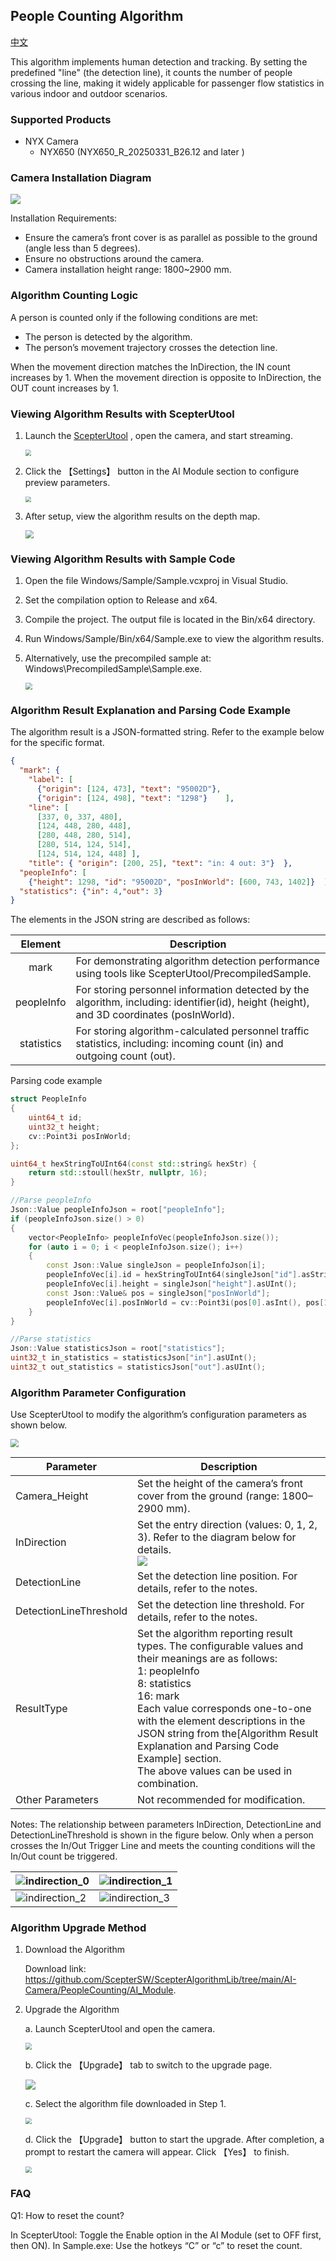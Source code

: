 ## People Counting Algorithm

[中文](README.zh-CN.md)

This algorithm implements human detection and tracking. By setting the predefined "line" (the detection line), it counts the number of people crossing the line, making it widely applicable for passenger flow statistics in various indoor and outdoor scenarios.

### Supported Products

- NYX Camera
  - NYX650 (NYX650_R_20250331_B26.12  and later )

### Camera Installation Diagram

![](assets/installation.png)

Installation Requirements:

- Ensure the camera’s front cover is as parallel as possible to the ground (angle less than 5 degrees).
- Ensure no obstructions around the camera.
- Camera installation height range: 1800~2900 mm.

### Algorithm Counting Logic

A person is counted only if the following conditions are met:

- The person is detected by the algorithm.
- The person’s movement trajectory crosses the detection line.

When the movement direction matches the InDirection, the IN count increases by 1.
When the movement direction is opposite to InDirection, the OUT count increases by 1.

### Viewing Algorithm Results with ScepterUtool

1. Launch the [ScepterUtool](https://sourceforge.net/projects/scepterguitool/files/TMP/) , open the camera, and start streaming.
   
   <img src="assets/scan_2.png" style="zoom:60%;" />

1. Click the 【Settings】 button in the AI Module section to configure preview parameters.
   
   <img src="assets/settings.png" style="zoom:60%;" />

1. After setup, view the algorithm results on the depth map.
   
   <img src="assets/preview.png" style="zoom:80%;" />

### Viewing Algorithm Results with Sample Code

1. Open the file Windows/Sample/Sample.vcxproj in Visual Studio.

2. Set the compilation option to Release and x64.

3. Compile the project. The output file is located in the Bin/x64 directory.

4. Run Windows/Sample/Bin/x64/Sample.exe to view the algorithm results.

5. Alternatively, use the precompiled sample at: Windows\PrecompiledSample\Sample.exe.

   <img src="assets/sample.png" style="zoom:67%;" />

### Algorithm Result Explanation and Parsing Code Example

The algorithm result is a JSON-formatted string. Refer to the example below for the specific format.

```json
{
  "mark": {
    "label": [
      {"origin": [124, 473], "text": "95002D"},
      {"origin": [124, 498], "text": "1298"}    ],
    "line": [
      [337, 0, 337, 480],
      [124, 448, 280, 448],
      [280, 448, 280, 514],
      [280, 514, 124, 514],
      [124, 514, 124, 448] ],
    "title": { "origin": [200, 25], "text": "in: 4 out: 3"}  },
  "peopleInfo": [
    {"height": 1298, "id": "95002D", "posInWorld": [600, 743, 1402]}  ],
  "statistics": {"in": 4,"out": 3}
}
```


The elements in the JSON string are described as follows:

|  Element   | Description                                                  |
| :--------: | ------------------------------------------------------------ |
|    mark    | For demonstrating algorithm detection performance using tools like ScepterUtool/PrecompiledSample. |
| peopleInfo | For storing personnel information detected by the algorithm, including: identifier(id), height (height), and 3D coordinates (posInWorld). |
| statistics | For storing algorithm-calculated personnel traffic statistics, including: incoming count (in) and outgoing count (out). |

Parsing code example

```c++
struct PeopleInfo
{
    uint64_t id;
    uint32_t height;
    cv::Point3i posInWorld;
};

uint64_t hexStringToUInt64(const std::string& hexStr) {
    return std::stoull(hexStr, nullptr, 16);
}

//Parse peopleInfo
Json::Value peopleInfoJson = root["peopleInfo"];
if (peopleInfoJson.size() > 0)
{
    vector<PeopleInfo> peopleInfoVec(peopleInfoJson.size());
    for (auto i = 0; i < peopleInfoJson.size(); i++)
    {
        const Json::Value singleJson = peopleInfoJson[i];
        peopleInfoVec[i].id = hexStringToUInt64(singleJson["id"].asString());
        peopleInfoVec[i].height = singleJson["height"].asUInt();
        const Json::Value& pos = singleJson["posInWorld"];
        peopleInfoVec[i].posInWorld = cv::Point3i(pos[0].asInt(), pos[1].asInt(), pos[2].asInt());
    }
}

//Parse statistics
Json::Value statisticsJson = root["statistics"];
uint32_t in_statistics = statisticsJson["in"].asUInt();
uint32_t out_statistics = statisticsJson["out"].asUInt();
```

### Algorithm Parameter Configuration

Use ScepterUtool to modify the algorithm’s configuration parameters as shown below.

<img src="assets/alg_params.png" style="zoom:80%;" />

| Parameter              | Description                                                  |
| ---------------------- | ------------------------------------------------------------ |
| Camera_Height          | Set the height of the camera’s front cover from the ground (range: 1800–2900 mm). |
| InDirection            | Set the entry direction (values: 0, 1, 2, 3). Refer to the diagram below for details.<br>![](assets/indirection.png) |
| DetectionLine          | Set the detection line position. For details, refer to the notes. |
| DetectionLineThreshold | Set the detection line threshold. For details, refer to the notes. |
| ResultType             | Set the algorithm reporting result types. The configurable values and their meanings are as follows:<br />1: peopleInfo<br />8: statistics<br />16: mark<br />Each value corresponds one-to-one with the element descriptions in the JSON string from the[Algorithm Result Explanation and Parsing Code Example] section.<br />The above values can be used in combination. |
| Other Parameters       | Not recommended for modification.                            |

Notes:
The relationship between parameters InDirection, DetectionLine and DetectionLineThreshold is shown in the figure below.
Only when a person crosses the In/Out Trigger Line and meets the counting conditions will the In/Out count be triggered.

| ![indirection_0](assets/indirection_0.png) | ![indirection_1](assets/indirection_1.png) |
| ------------------------------------------ | ------------------------------------------ |
| ![indirection_2](assets/indirection_2.png) | ![indirection_3](assets/indirection_3.png) |
### Algorithm Upgrade Method

1. Download the Algorithm

   Download link: https://github.com/ScepterSW/ScepterAlgorithmLib/tree/main/AI-Camera/PeopleCounting/AI_Module.

2. Upgrade the Algorithm

   a. Launch ScepterUtool and open the camera.

   <img src="assets/scan.png" style="zoom:65%;" />

   b. Click the 【Upgrade】 tab to switch to the upgrade page.

   ![](assets/upgrade.png)

   c. Select the algorithm file downloaded in Step 1.

   <img src="assets/upgrade_open.png" style="zoom:65%;" />

   d. Click the 【Upgrade】 button to start the upgrade. After completion, a prompt to restart the camera will appear. Click 【Yes】 to finish.

   <img src="assets/upgrade_done.png" style="zoom:65%;"/>

### FAQ

Q1: How to reset the count?

In ScepterUtool: Toggle the Enable option in the AI Module (set to OFF first, then ON).
In Sample.exe: Use the hotkeys “C” or “c” to reset the count.
